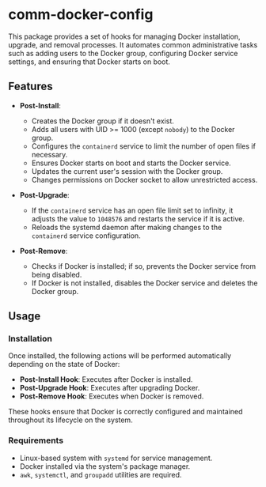# comm-docker-config

This package provides a set of hooks for managing Docker installation, upgrade, and removal processes. It automates common administrative tasks such as adding users to the Docker group, configuring Docker service settings, and ensuring that Docker starts on boot.

## Features

- **Post-Install**: 
  - Creates the Docker group if it doesn't exist.
  - Adds all users with UID >= 1000 (except `nobody`) to the Docker group.
  - Configures the `containerd` service to limit the number of open files if necessary.
  - Ensures Docker starts on boot and starts the Docker service.
  - Updates the current user's session with the Docker group.
  - Changes permissions on Docker socket to allow unrestricted access.

- **Post-Upgrade**:
  - If the `containerd` service has an open file limit set to infinity, it adjusts the value to `1048576` and restarts the service if it is active.
  - Reloads the systemd daemon after making changes to the `containerd` service configuration.

- **Post-Remove**:
  - Checks if Docker is installed; if so, prevents the Docker service from being disabled.
  - If Docker is not installed, disables the Docker service and deletes the Docker group.

## Usage

### Installation
Once installed, the following actions will be performed automatically depending on the state of Docker:

- **Post-Install Hook**: Executes after Docker is installed.
- **Post-Upgrade Hook**: Executes after upgrading Docker.
- **Post-Remove Hook**: Executes when Docker is removed.

These hooks ensure that Docker is correctly configured and maintained throughout its lifecycle on the system.

### Requirements

- Linux-based system with `systemd` for service management.
- Docker installed via the system's package manager.
- `awk`, `systemctl`, and `groupadd` utilities are required.
